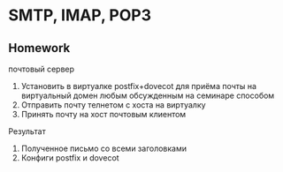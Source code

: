 # SMTP, IMAP, POP3

## Homework
почтовый сервер
1. Установить в виртуалке postfix+dovecot для приёма почты на виртуальный домен любым обсужденным на семинаре способом
2. Отправить почту телнетом с хоста на виртуалку
3. Принять почту на хост почтовым клиентом

Результат
1. Полученное письмо со всеми заголовками
2. Конфиги postfix и dovecot
